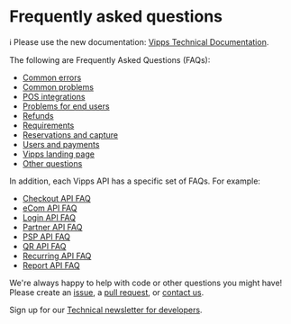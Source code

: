 <!-- START_METADATA
---
title: Frequently asked questions
sidebar_label: Frequently asked questions
sidebar_position: 60
hide_table_of_contents: true
pagination_next: null
pagination_prev: null
---
END_METADATA -->

# Frequently asked questions

<!-- START_COMMENT -->

ℹ️ Please use the new documentation:
[Vipps Technical Documentation](https://vippsas.github.io/vipps-developer-docs/).

<!-- END_COMMENT -->

The following are Frequently Asked Questions (FAQs):

* [Common errors](common-errors-faq.md)
* [Common problems](common-problems-faq.md)
* [POS integrations](pos-integrations-faq.md)
* [Problems for end users](problems-for-end-users-faq.md)
* [Refunds](refunds-faq.md)
* [Requirements](requirements-faq.md)
* [Reservations and capture](reserve-and-capture-faq.md)
* [Users and payments](users-and-payments-faq.md)
* [Vipps landing page](vipps-landing-page-faq.md)
* [Other questions](other-faq.md)

In addition, each Vipps API has a specific set of FAQs. For example:

* [Checkout API FAQ](https://vippsas.github.io/vipps-developer-docs/docs/APIs/checkout-api/vipps-checkout-api-faq)
* [eCom API FAQ](https://vippsas.github.io/vipps-developer-docs/docs/APIs/ecom-api/vipps-ecom-api-faq)
* [Login API FAQ](https://vippsas.github.io/vipps-developer-docs/docs/APIs/login-api/vipps-login-api-faq)
* [Partner API FAQ](https://vippsas.github.io/vipps-developer-docs/docs/APIs/partner-api/vipps-partner-api-faq)
* [PSP API FAQ](https://vippsas.github.io/vipps-developer-docs/docs/APIs/psp-api/vipps-psp-api-faq)
* [QR API FAQ](https://vippsas.github.io/vipps-developer-docs/docs/APIs/qr-api/vipps-qr-api-faq)
* [Recurring API FAQ](https://vippsas.github.io/vipps-developer-docs/docs/APIs/recurring-api/vipps-recurring-api-faq)
* [Report API FAQ](https://vippsas.github.io/vipps-developer-docs/docs/APIs/report-api/vipps-report-api-faq)

We're always happy to help with code or other questions you might have!
Please create an [issue](https://github.com/vippsas/vipps-developers/issues),
a [pull request](https://github.com/vippsas/vipps-developers/pulls),
or [contact us](https://vippsas.github.io/vipps-developer-docs/docs/vipps-developers/contact).

Sign up for our [Technical newsletter for developers](https://vippsas.github.io/vipps-developer-docs/docs/vipps-developers/newsletters).
